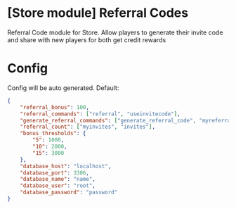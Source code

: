 # [Store module] Referral Codes
Referral Code module for Store. Allow players to generate their invite code and share with new players for both get credit rewards 

# Config
Config will be auto generated. Default:
```json
{
    "referral_bonus": 100,
    "referral_commands": ["referral", "useinvitecode"],
    "generate_referral_commands": ["generate_referral_code", "myreferral"],
    "referral_count": ["myinvites", "invites"],
    "bonus_thresholds": {
        "5": 1000,
        "10": 2000,
        "15": 3000
    },
    "database_host": "localhost",
    "database_port": 3306,
    "database_name": "name",
    "database_user": "root",
    "database_password": "password"
}
```
